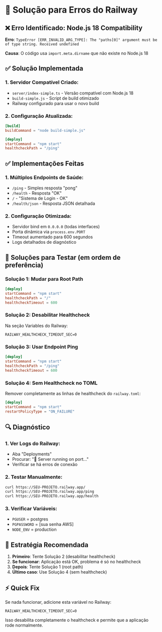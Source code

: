 # 🔧 Solução para Erros do Railway

## ❌ Erro Identificado: Node.js 18 Compatibility

**Erro**: `TypeError [ERR_INVALID_ARG_TYPE]: The "paths[0]" argument must be of type string. Received undefined`

**Causa**: O código usa `import.meta.dirname` que não existe no Node.js 18

## ✅ Solução Implementada

### 1. Servidor Compatível Criado:
- `server/index-simple.ts` - Versão compatível com Node.js 18
- `build-simple.js` - Script de build otimizado
- Railway configurado para usar o novo build

### 2. Configuração Atualizada:
```toml
[build]
buildCommand = "node build-simple.js"

[deploy]
startCommand = "npm start"
healthcheckPath = "/ping"
```

## ✅ Implementações Feitas

### 1. Múltiplos Endpoints de Saúde:
- `/ping` - Simples resposta "pong"
- `/health` - Resposta "OK" 
- `/` - "Sistema de Login - OK"
- `/health/json` - Resposta JSON detalhada

### 2. Configuração Otimizada:
- Servidor bind em `0.0.0.0` (todas interfaces)
- Porta dinâmica via `process.env.PORT`
- Timeout aumentado para 600 segundos
- Logs detalhados de diagnóstico

## 🚀 Soluções para Testar (em ordem de preferência)

### Solução 1: Mudar para Root Path
```toml
[deploy]
startCommand = "npm start"
healthcheckPath = "/"
healthcheckTimeout = 600
```

### Solução 2: Desabilitar Healthcheck
Na seção Variables do Railway:
```
RAILWAY_HEALTHCHECK_TIMEOUT_SEC=0
```

### Solução 3: Usar Endpoint Ping
```toml
[deploy]
startCommand = "npm start"  
healthcheckPath = "/ping"
healthcheckTimeout = 600
```

### Solução 4: Sem Healthcheck no TOML
Remover completamente as linhas de healthcheck do `railway.toml`:
```toml
[deploy]
startCommand = "npm start"
restartPolicyType = "ON_FAILURE"
```

## 🔍 Diagnóstico

### 1. Ver Logs do Railway:
- Aba "Deployments" 
- Procurar: "🚀 Server running on port..."
- Verificar se há erros de conexão

### 2. Testar Manualmente:
```bash
curl https://SEU-PROJETO.railway.app/
curl https://SEU-PROJETO.railway.app/ping
curl https://SEU-PROJETO.railway.app/health
```

### 3. Verificar Variáveis:
- `PGUSER` = postgres
- `PGPASSWORD` = [sua senha AWS]
- `NODE_ENV` = production

## 🎯 Estratégia Recomendada

1. **Primeiro**: Tente Solução 2 (desabilitar healthcheck)
2. **Se funcionar**: Aplicação está OK, problema é só no healthcheck
3. **Depois**: Tente Solução 1 (root path)
4. **Último caso**: Use Solução 4 (sem healthcheck)

## ⚡ Quick Fix

Se nada funcionar, adicione esta variável no Railway:
```
RAILWAY_HEALTHCHECK_TIMEOUT_SEC=0
```

Isso desabilita completamente o healthcheck e permite que a aplicação rode normalmente.